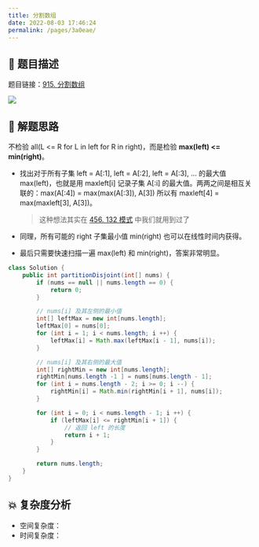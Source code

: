 ```yaml
---
title: 分割数组
date: 2022-08-03 17:46:24
permalink: /pages/3a0eae/
---
```

## 📃 题目描述

题目链接：[915. 分割数组](https://leetcode.cn/problems/partition-array-into-disjoint-intervals/)

![](https://cs-wiki.oss-cn-shanghai.aliyuncs.com/img/image-20220803174645966.png)

## 🔔 解题思路

不检验 all(L <= R for L in left for R in right)，而是检验 **max(left) <= min(right)**。

- 找出对于所有子集 left = A[:1], left = A[:2], left = A[:3], ... 的最大值 max(left)，也就是用 maxleft[i] 记录子集 A[:i] 的最大值。两两之间是相互关联的：max(A[:4]) = max(max(A[:3]), A[3]) 所以有 maxleft[4] = max(maxleft[3], A[3])。

  > 这种想法其实在 [456. 132 模式](https://leetcode.cn/problems/132-pattern/) 中我们就用到过了

- 同理，所有可能的 right 子集最小值 min(right) 也可以在线性时间内获得。

- 最后只需要快速扫描一遍 max(left) 和 min(right)，答案非常明显。


```java
class Solution {
    public int partitionDisjoint(int[] nums) {
        if (nums == null || nums.length == 0) {
            return 0;
        }

        // nums[i] 及其左侧的最小值
        int[] leftMax = new int[nums.length];
        leftMax[0] = nums[0];
        for (int i = 1; i < nums.length; i ++) {
            leftMax[i] = Math.max(leftMax[i - 1], nums[i]);
        }

        // nums[i] 及其右侧的最大值
        int[] rightMin = new int[nums.length];
        rightMin[nums.length -1 ] = nums[nums.length - 1];
        for (int i = nums.length - 2; i >= 0; i --) {
            rightMin[i] = Math.min(rightMin[i + 1], nums[i]);
        }

        for (int i = 0; i < nums.length - 1; i ++) {
            if (leftMax[i] <= rightMin[i + 1]) {
                // 返回 left 的长度
                return i + 1;
            }
        }

        return nums.length;
    }
}
```

## 💥 复杂度分析

- 空间复杂度：
- 时间复杂度：